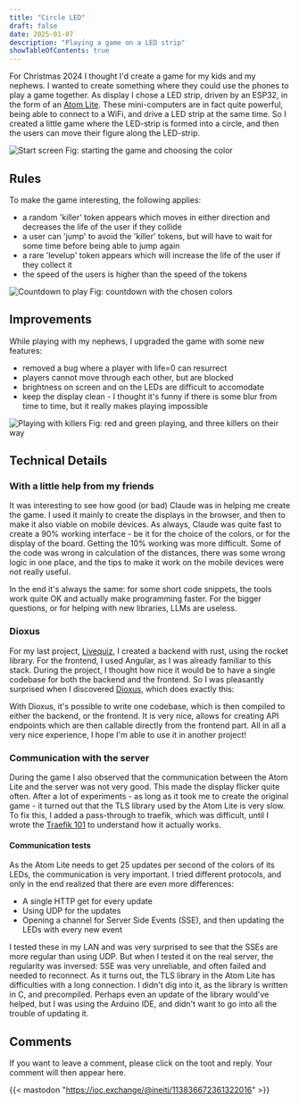 ```yaml
---
title: "Circle LED"
draft: false
date: 2025-01-07
description: "Playing a game on a LED strip"
showTableOfContents: true
---
```


For Christmas 2024 I thought I'd create a game for my kids and my nephews.
I wanted to create something where they could use the phones to play a 
game together.
As display I chose a LED strip, driven by an ESP32, in the form of
an [Atom Lite](https://shop.m5stack.com/products/atom-lite-esp32-development-kit).
These mini-computers are in fact quite powerful, being able to connect to
a WiFi, and drive a LED strip at the same time.
So I created a little game where the LED-strip is formed into a circle, and then the
users can move their figure along the LED-strip.

![Start screen](../screen_start.png)
Fig: starting the game and choosing the color

## Rules

To make the game interesting, the following applies:
- a random 'killer' token appears which moves in either direction and decreases the
  life of the user if they collide
- a user can 'jump' to avoid the 'killer' tokens, but will have to wait for some time
  before being able to jump again
- a rare 'levelup' token appears which will increase the life of the user if they collect
  it
- the speed of the users is higher than the speed of the tokens

![Countdown to play](../screen_countdown.png)
Fig: countdown with the chosen colors

## Improvements

While playing with my nephews, I upgraded the game with some new features:
- removed a bug where a player with life=0 can resurrect
- players cannot move through each other, but are blocked
- brightness on screen and on the LEDs are difficult to accomodate
- keep the display clean - I thought it's funny if there is some blur from time to time,
  but it really makes playing impossible

![Playing with killers](../screen_play_killers.png)
Fig: red and green playing, and three killers on their way

## Technical Details

### With a little help from my friends

It was interesting to see how good (or bad) Claude was in helping me create the game.
I used it mainly to create the displays in the browser, and then to make it also viable
on mobile devices.
As always, Claude was quite fast to create a 90% working interface - be it for the choice
of the colors, or for the display of the board.
Getting the 10% working was more difficult.
Some of the code was wrong in calculation of the distances, there was some wrong logic in
one place, and the tips to make it work on the mobile devices were not really useful.

In the end it's always the same: for some short code snippets, the tools work quite OK and
actually make programming faster.
For the bigger questions, or for helping with new libraries, LLMs are useless.

### Dioxus

For my last project, [Livequiz](https://livequiz.fledg.re), I created a backend with rust,
using the rocket library.
For the frontend, I used Angular, as I was already familiar to this stack.
During the project, I thought how nice it would be to have a single codebase for both the
backend and the frontend.
So I was pleasantly surprised when I discovered [Dioxus](https://github.com/DioxusLabs/dioxus),
which does exactly this:

With Dioxus, it's possible to write one codebase, which is then compiled to either the backend,
or the frontend.
It is very nice, allows for creating API endpoints which are then callable directly from the
frontend part.
All in all a very nice experience, I hope I'm able to use it in another project!

### Communication with the server

During the game I also observed that the communication between the Atom Lite and the server
was not very good.
This made the display flicker quite often.
After a lot of experiments - as long as it took me to create the original game - it turned
out that the TLS library used by the Atom Lite is very slow.
To fix this, I added a pass-through to traefik, which was difficult, until I wrote the
[Traefik 101](../traefik-101) to understand how it actually works.

#### Communication tests

As the Atom Lite needs to get 25 updates per second of the colors of its LEDs, the communication
is very important.
I tried different protocols, and only in the end realized that there are even more differences:

- A single HTTP get for every update
- Using UDP for the updates
- Opening a channel for Server Side Events (SSE), and then updating the LEDs with every new event

I tested these in my LAN and was very surprised to see that the SSEs are more regular than using
UDP.
But when I tested it on the real server, the regularity was inversed: SSE was very unreliable, and
often failed and needed to reconnect.
As it turns out, the TLS library in the Atom Lite has difficulties with a long connection.
I didn't dig into it, as the library is written in C, and precompiled.
Perhaps even an update of the library would've helped, but I was using the Arduino IDE, and didn't want
to go into all the trouble of updating it.

## Comments

If you want to leave a comment, please click on the toot and reply. Your comment will then appear here.

{{< mastodon "https://ioc.exchange/@ineiti/113836672361322016" >}}
